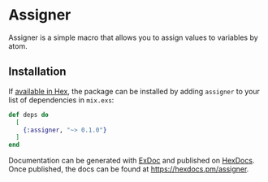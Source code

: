 # Assigner

Assigner is a simple macro that allows you to assign values to variables by atom.

## Installation

If [available in Hex](https://hex.pm/docs/publish), the package can be installed
by adding `assigner` to your list of dependencies in `mix.exs`:

```elixir
def deps do
  [
    {:assigner, "~> 0.1.0"}
  ]
end
```

Documentation can be generated with [ExDoc](https://github.com/elixir-lang/ex_doc)
and published on [HexDocs](https://hexdocs.pm). Once published, the docs can
be found at <https://hexdocs.pm/assigner>.

